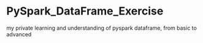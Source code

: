 # PySpark_DataFrame_Exercise

my private learning and understanding of pyspark dataframe, from basic to advanced
